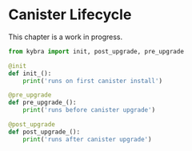 # Canister Lifecycle

This chapter is a work in progress.

```python
from kybra import init, post_upgrade, pre_upgrade

@init
def init_():
    print('runs on first canister install')

@pre_upgrade
def pre_upgrade_():
    print('runs before canister upgrade')

@post_upgrade
def post_upgrade_():
    print('runs after canister upgrade')
```

